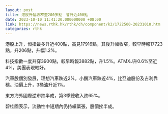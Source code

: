 ```yaml
---
layout: post
title: 港股升幅收窄至200多點　曾升近400點
date: 2023-10-10 11:41:20.000000000 +08:00
link: https://news.rthk.hk/rthk/ch/component/k2/1722500-20231010.htm
categories: rthk
---
```


港股上升，恒指最多升近400點，高見17916點，其後升幅收窄，較早時報17723點，升206點，升幅1.2%。

科技指數一度升穿3900點，較早時報3882點，升1.5%。ATMXJ升0.6%至近4%，美團表現較好。

汽車股個別發展，理想汽車跌近2%，小鵬汽車跌近4%，比亞迪股份及吉利靠穩。油價上升，3桶油升近1%。

東方海外國際逆市跌半成，第3季總收入跌65%。

碧桂園表示，流動性中短期內仍持續緊張，股價挫半成。

